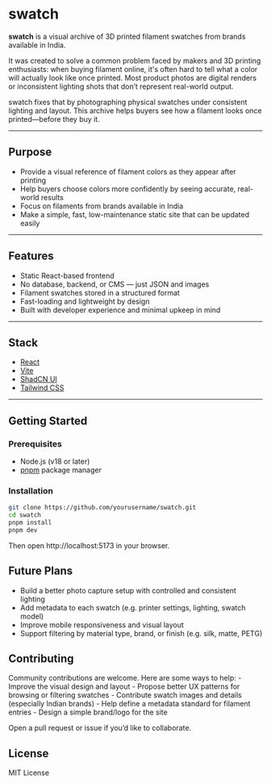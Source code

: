 # swatch

**swatch** is a visual archive of 3D printed filament swatches from brands available in India.

It was created to solve a common problem faced by makers and 3D printing enthusiasts: when buying filament online, it's often hard to tell what a color will actually look like once printed. Most product photos are digital renders or inconsistent lighting shots that don’t represent real-world output.

swatch fixes that by photographing physical swatches under consistent lighting and layout. This archive helps buyers see how a filament looks once printed—before they buy it.

---

## Purpose

- Provide a visual reference of filament colors as they appear after printing
- Help buyers choose colors more confidently by seeing accurate, real-world results
- Focus on filaments from brands available in India
- Make a simple, fast, low-maintenance static site that can be updated easily

---

## Features

- Static React-based frontend
- No database, backend, or CMS — just JSON and images
- Filament swatches stored in a structured format
- Fast-loading and lightweight by design
- Built with developer experience and minimal upkeep in mind

---

## Stack

- [React](https://react.dev)
- [Vite](https://vitejs.dev)
- [ShadCN UI](https://ui.shadcn.com)
- [Tailwind CSS](https://tailwindcss.com)

---

## Getting Started

### Prerequisites

- Node.js (v18 or later)
- [pnpm](https://pnpm.io/) package manager

### Installation

```bash
git clone https://github.com/yourusername/swatch.git
cd swatch
pnpm install
pnpm dev
```
Then open http://localhost:5173 in your browser.

## Future Plans

- Build a better photo capture setup with controlled and consistent lighting
- Add metadata to each swatch (e.g. printer settings, lighting, swatch model)
- Improve mobile responsiveness and visual layout
- Support filtering by material type, brand, or finish (e.g. silk, matte, PETG)

## Contributing

Community contributions are welcome. Here are some ways to help:
	- Improve the visual design and layout
	- Propose better UX patterns for browsing or filtering swatches
	- Contribute swatch images and details (especially Indian brands)
	- Help define a metadata standard for filament entries
	- Design a simple brand/logo for the site

Open a pull request or issue if you’d like to collaborate.

## License

MIT License